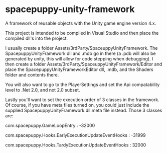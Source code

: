 # spacepuppy-unity-framework
A framework of reusable objects with the Unity game engine version 4.x.

This project is intended to be compiled in Visual Studio and then place the compiled dll's into the project.

I usually create a folder Assets/3rdParty/SpaceuppyUnityFramework. The SpacepuppyUnityFramework dll and .mdb go in there (a .pdb will also be generated by unity, this will allow for code stepping when debugging). I then create a folder Assets/3rdParty/SpaceuppyUnityFramework/Editor and place the SpacepuppyUnityFrameworkEditor dll, .mdb, and the Shaders folder and contents there.

You will also want to go to the PlayerSettings and set the Api compatability level to .Net 2.0, and not 2.0 subset.

Lastly you'll want to set the execution order of 3 classes in the framework. Of course, if you have meta files turned on, you could just include the supplied SpacepuppyUnityFramework.dll.meta file instead. Those 3 classes are:

com.spacepuppy.GameLoopEntry : -32000

com.spacepuppy.Hooks.EarlyExecutionUpdateEventHooks : -31999

com.spacepuppy.Hooks.TardyExecutionUpdateEventHooks : 32000
